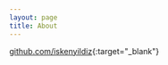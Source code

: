 ```yaml
---
layout: page
title: About
---
```


[github.com/iskenyildiz](https://github.com/iskenyildiz){:target="_blank"}
